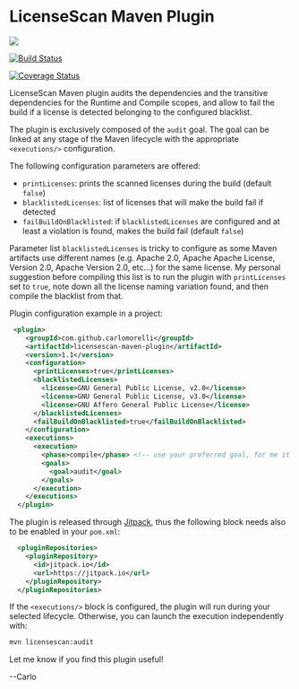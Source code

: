 # LicenseScan Maven Plugin

[![](https://jitpack.io/v/carlomorelli/licensescan-maven-plugin.svg)](https://jitpack.io/#carlomorelli/licensescan-maven-plugin)

[![Build Status](https://travis-ci.org/carlomorelli/licensescan-maven-plugin.svg?branch=master)](https://travis-ci.org/carlomorelli/licensescan-maven-plugin)

[![Coverage Status](https://coveralls.io/repos/github/carlomorelli/licensescan-maven-plugin/badge.svg?branch=master)](https://coveralls.io/github/carlomorelli/licensescan-maven-plugin?branch=master)



LicenseScan Maven plugin audits the dependencies and the transitive dependencies for the Runtime and Compile scopes,
and allow to fail the build if a license is detected belonging to the configured blacklist.

The plugin is exclusively composed of the `audit` goal. The goal can be linked at any stage of the Maven lifecycle with the appropriate `<executions/>` configuration.

The following configuration parameters are offered:
* `printLicenses`: prints the scanned licenses during the build (default `false`)
* `blacklistedLicenses`: list of licenses that will make the build fail if detected
* `failBuildOnBlacklisted`: if `blacklistedLicenses` are configured and at least a violation is found, makes the build fail (default `false`)

Parameter list `blacklistedLicenses` is tricky to configure as some Maven artifacts use different names (e.g. Apache 2.0, Apache Apache License, Version 2.0, Apache Version 2.0, etc...) for the same license.
My personal suggestion before compiling this list is to run the plugin with `printLicenses` set to `true`, note down all the license naming variation found, and then compile the blacklist from that.

Plugin configuration example in a project:
```xml
 <plugin>
    <groupId>com.github.carlomorelli</groupId>
    <artifactId>licensescan-maven-plugin</artifactId>
    <version>1.1</version>
    <configuration>
      <printLicenses>true</printLicenses>
      <blacklistedLicenses>
        <license>GNU General Public License, v2.0</license>
        <license>GNU General Public License, v3.0</license>
        <license>GNU Affero General Public License</license>
      </blacklistedLicenses>
      <failBuildOnBlacklisted>true</failBuildOnBlacklisted>
    </configuration>
    <executions>
      <execution>
        <phase>compile</phase> <!-- use your preferred goal, for me it makes sense to do the check at compile time -->
        <goals>
          <goal>audit</goal>
        </goals>
      </execution>
    </executions>
  </plugin>
```
The plugin is released through [Jitpack](https://jitpack.io), thus the following block needs also to be enabled in your `pom.xml`:
```xml
  <pluginRepositories>
    <pluginRepository>
      <id>jitpack.io</id>
      <url>https://jitpack.io</url>
    </pluginRepository>
  </pluginRepositories>
```

If the `<executions/>` block is configured, the plugin will run during your selected lifecycle. Otherwise, you can launch the execution independently with:
```sh
mvn licensescan:audit
```
Let me know if you find this plugin useful!

--Carlo
